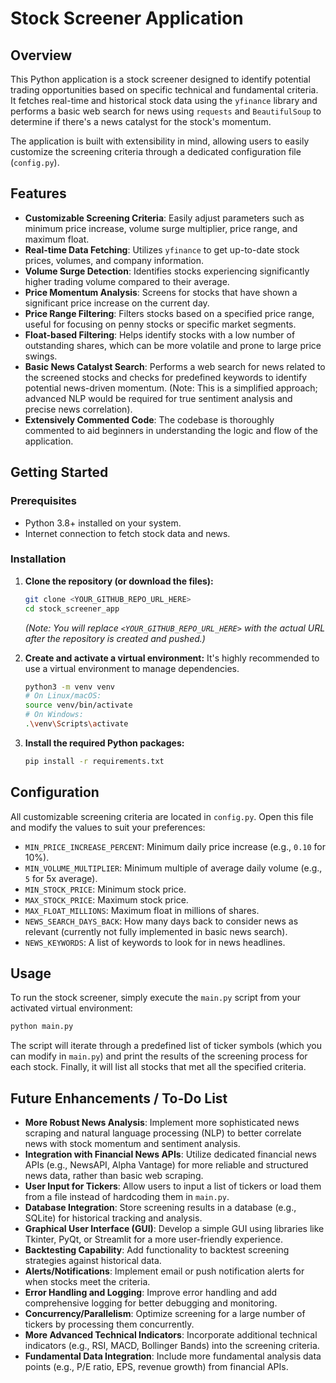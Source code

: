 # Stock Screener Application

## Overview
This Python application is a stock screener designed to identify potential trading opportunities based on specific technical and fundamental criteria. It fetches real-time and historical stock data using the `yfinance` library and performs a basic web search for news using `requests` and `BeautifulSoup` to determine if there's a news catalyst for the stock's momentum.

The application is built with extensibility in mind, allowing users to easily customize the screening criteria through a dedicated configuration file (`config.py`).

## Features
- **Customizable Screening Criteria**: Easily adjust parameters such as minimum price increase, volume surge multiplier, price range, and maximum float.
- **Real-time Data Fetching**: Utilizes `yfinance` to get up-to-date stock prices, volumes, and company information.
- **Volume Surge Detection**: Identifies stocks experiencing significantly higher trading volume compared to their average.
- **Price Momentum Analysis**: Screens for stocks that have shown a significant price increase on the current day.
- **Price Range Filtering**: Filters stocks based on a specified price range, useful for focusing on penny stocks or specific market segments.
- **Float-based Filtering**: Helps identify stocks with a low number of outstanding shares, which can be more volatile and prone to large price swings.
- **Basic News Catalyst Search**: Performs a web search for news related to the screened stocks and checks for predefined keywords to identify potential news-driven momentum. (Note: This is a simplified approach; advanced NLP would be required for true sentiment analysis and precise news correlation).
- **Extensively Commented Code**: The codebase is thoroughly commented to aid beginners in understanding the logic and flow of the application.

## Getting Started

### Prerequisites
- Python 3.8+ installed on your system.
- Internet connection to fetch stock data and news.

### Installation
1.  **Clone the repository (or download the files):**
    ```bash
    git clone <YOUR_GITHUB_REPO_URL_HERE>
    cd stock_screener_app
    ```
    *(Note: You will replace `<YOUR_GITHUB_REPO_URL_HERE>` with the actual URL after the repository is created and pushed.)*

2.  **Create and activate a virtual environment:**
    It's highly recommended to use a virtual environment to manage dependencies.
    ```bash
    python3 -m venv venv
    # On Linux/macOS:
    source venv/bin/activate
    # On Windows:
    .\venv\Scripts\activate
    ```

3.  **Install the required Python packages:**
    ```bash
    pip install -r requirements.txt
    ```

## Configuration
All customizable screening criteria are located in `config.py`. Open this file and modify the values to suit your preferences:

- `MIN_PRICE_INCREASE_PERCENT`: Minimum daily price increase (e.g., `0.10` for 10%).
- `MIN_VOLUME_MULTIPLIER`: Minimum multiple of average daily volume (e.g., `5` for 5x average).
- `MIN_STOCK_PRICE`: Minimum stock price.
- `MAX_STOCK_PRICE`: Maximum stock price.
- `MAX_FLOAT_MILLIONS`: Maximum float in millions of shares.
- `NEWS_SEARCH_DAYS_BACK`: How many days back to consider news as relevant (currently not fully implemented in basic news search).
- `NEWS_KEYWORDS`: A list of keywords to look for in news headlines.

## Usage

To run the stock screener, simply execute the `main.py` script from your activated virtual environment:

```bash
python main.py
```

The script will iterate through a predefined list of ticker symbols (which you can modify in `main.py`) and print the results of the screening process for each stock. Finally, it will list all stocks that met all the specified criteria.

## Future Enhancements / To-Do List

- **More Robust News Analysis**: Implement more sophisticated news scraping and natural language processing (NLP) to better correlate news with stock momentum and sentiment analysis.
- **Integration with Financial News APIs**: Utilize dedicated financial news APIs (e.g., NewsAPI, Alpha Vantage) for more reliable and structured news data, rather than basic web scraping.
- **User Input for Tickers**: Allow users to input a list of tickers or load them from a file instead of hardcoding them in `main.py`.
- **Database Integration**: Store screening results in a database (e.g., SQLite) for historical tracking and analysis.
- **Graphical User Interface (GUI)**: Develop a simple GUI using libraries like Tkinter, PyQt, or Streamlit for a more user-friendly experience.
- **Backtesting Capability**: Add functionality to backtest screening strategies against historical data.
- **Alerts/Notifications**: Implement email or push notification alerts for when stocks meet the criteria.
- **Error Handling and Logging**: Improve error handling and add comprehensive logging for better debugging and monitoring.
- **Concurrency/Parallelism**: Optimize screening for a large number of tickers by processing them concurrently.
- **More Advanced Technical Indicators**: Incorporate additional technical indicators (e.g., RSI, MACD, Bollinger Bands) into the screening criteria.
- **Fundamental Data Integration**: Include more fundamental analysis data points (e.g., P/E ratio, EPS, revenue growth) from financial APIs.
